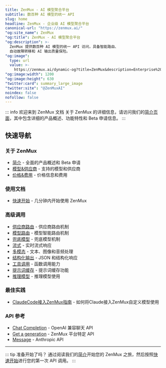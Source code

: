 ```yaml
---
title: ZenMux - AI 模型聚合平台
subtitle: 数百种 AI 模型的统一 API
slug: home
headline: ZenMux - 企业级 AI 模型聚合平台
canonical-url: "https://zenmux.ai/"
"og:site_name": ZenMux
"og:title": ZenMux - AI 模型聚合平台
"og:description": >-
  ZenMux 提供数百种 AI 模型的统一 API 访问，具备智能路由、
  自动故障转移和 AI 输出质量保险。
"og:image":
  type: url
  value: >-
    https://zenmux.ai/dynamic-og?title=ZenMux&description=Enterprise%20AI%20Model%20Aggregation%20Platform
"og:image:width": 1200
"og:image:height": 630
"twitter:card": summary_large_image
"twitter:site": "@ZenMuxAI"
noindex: false
nofollow: false
---
```


::: info 欢迎来到 ZenMux 文档
关于 ZenMux 的详细信息，请访问我们的[简介页面](/zh/about/intro)，其中包含详细的产品概述、功能特性和 Beta 申请信息。
:::

## 快速导航

### 关于 ZenMux

- [简介](/zh/about/intro) - 全面的产品概述和 Beta 申请
- [模型&供应商](/zh/about/models-and-providers) - 支持的模型和供应商
- [价格&费用](/zh/about/pricing-and-cost) - 价格信息和费用

### 使用文档

- [快速开始](/zh/guide/quickstart) - 几分钟内开始使用 ZenMux

### 高级调用

- [供应商路由](/zh/guide/advanced/provider-routing) - 供应商路由机制
- [模型路由](/zh/guide/advanced/model-routing) - 模型智能路由机制
- [兜底模型](/zh/guide/advanced/fallback) - 兜底模型机制
- [流式](/zh/guide/advanced/streaming) - 实时流式响应
- [多模态](/zh/guide/advanced/multimodal) - 文本、图像和音频处理
- [结构化输出](/zh/guide/advanced/structured-output) - JSON 和结构化响应
- [工具调用](/zh/guide/advanced/tool-calls) - 函数调用能力
- [提示词缓存](/zh/guide/advanced/prompt-cache) - 提示词缓存功能
- [推理模型](/zh/guide/advanced/reasoning) - 推理模型使用
  
### 最佳实践

- [ClaudeCode接入ZenMux指南](/zh/best-practices/claude-code) - 如何将Claude接入ZenMux自定义模型使用

### API 参考

- [Chat Completion](/zh/api/openai/chat-completion) - OpenAI 兼容聊天 API
- [Get a generation](/zh/api/platform/get-generation) - ZenMux 平台特定 API
- [Message](/zh/api/anthropic/create-messages) - Anthropic API

---

::: tip 准备开始了吗？
通过阅读我们的[简介](/zh/about/intro)开始您的 ZenMux 之旅，然后按照[快速开始](/zh/guide/quickstart)进行您的第一次 API 调用。
:::
